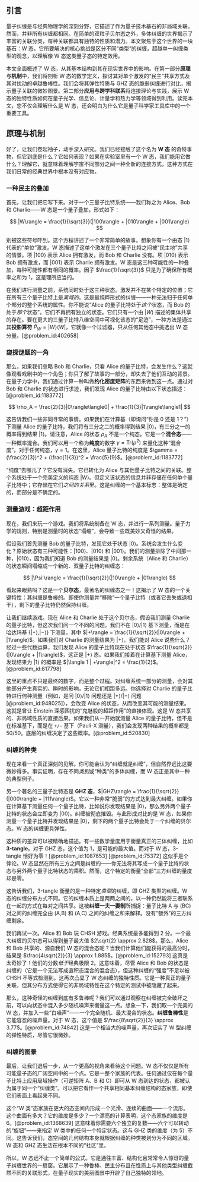 ## 引言
量子纠缠是与经典物理学的深刻分野，它描述了作为量子技术基石的非局域关联。然而，并非所有纠缠都相同。在简单的双粒子贝尔态之外，多体纠缠的世界揭示了丰富的关联分类，每种关联都具有独特的性质和潜力。本文聚焦于这个世界的一块基石：W 态。它所要解决的核心挑战是区分不同“类型”的纠缠，超越单一纠缠类型的观念，以理解像 W 态这类量子态的特定效用。

本文全面概述了 W 态，从其基本结构到其在现实世界中的影响。在第一部分**原理与机制**中，我们将剖析 W 态的数学定义，探讨其对单个激发的“民主”共享方式及其对扰动的卓越鲁棒性。我们会将其弹性特质与 GHZ 态的脆弱纠缠进行对比，揭示量子关联的微妙图景。第二部分**应用与跨学科联系**将连接理论与实践，展示 W 态的独特性质如何在量子光学、信息论、计量学和热力学等领域得到利用。读完本文，您不仅会理解什么是 W 态，还会明白为什么它是量子科学家工具库中的一个重要工具。

## 原理与机制

好了，让我们卷起袖子，动手深入研究。我们已经接触了这个名为 **W 态** 的奇特事物，但它到底是什么？它如何表现？如果在实验室里有一个 W 态，我们能用它做什么？理解它，就意味着理解宇宙不同部分之间一种全新的连接方式，这种方式在我们日常的经典世界中根本没有对应物。

### 一种民主的叠加

首先，让我们把它写下来。对于一个三量子比特系统——我们称之为 Alice、Bob 和 Charlie——W 态是一个量子叠加，形式如下：

$$
|W\rangle = \frac{1}{\sqrt{3}}(|100\rangle + |010\rangle + |001\rangle)
$$

别被这些符号吓到。这个方程讲述了一个非常简单的故事。想象你有一个由态 $|1\rangle$ 代表的“单位”激发。W 态描述了这单个激发在三个量子比特之间被“民主地”共享的情景。项 $|100\rangle$ 表示 Alice 拥有激发，而 Bob 和 Charlie 没有。项 $|010\rangle$ 表示 Bob 拥有激发，而 $|001\rangle$ 表示 Charlie 拥有激发。W 态是这三种可能性的一种叠加，每种可能性都有相同的概率。因子 $\frac{1}{\sqrt{3}}$ 只是为了确保所有概率之和为 1，这是理所应当的。

在我们进行测量之前，系统同时处于这三种状态。激发并不在某个特定的位置；它在所有三个量子比特上是*离域的*。这是最纯粹形式的纠缠——一种无法归于任何单个部分的整个系统的属性。你不能说“Alice 的量子比特处于*这个*状态，而 Bob 的处于*那个*状态”。它们不再拥有独立的状态。它们只有一个由 $|W\rangle$ 描述的集体共享的存在。要在更大的三量子比特八维空间中可视化该态的“足迹”，一种方法是通过其**投影算符** $\hat{P}_W = |W\rangle\langle W|$，它就像一个过滤器，只从任何其他态中挑选出 W 态分量。[@problem_id:402658]

### 窥探谜题的一角

那么，如果我们忽略 Bob 和 Charlie，只看 Alice 的量子比特，会发生什么？这就像观看戏剧中的一个角色；你只了解了故事的一部分，却失去了他们互动的背景。在量子力学中，我们通过计算一种叫做**约化密度矩阵**的东西来做到这一点。通过对 Bob 和 Charlie 的状态进行求迹，我们发现 Alice 的量子比特由以下状态描述：[@problem_id:1183772]

$$
\rho_A = \frac{2}{3}|0\rangle\langle0| + \frac{1}{3}|1\rangle\langle1|
$$

这告诉我们一些非同寻常的事情。如果我们在计算基（即询问“你是 0 还是 1？”）下测量 Alice 的量子比特，我们将有三分之二的概率得到结果 $|0\rangle$，有三分之一的概率得到结果 $|1\rangle$。请注意，Alice 的状态 $\rho_A$ 不是一个纯态。它是一个**混合态**——一种概率混合。我们可以用一个称为**纯度**的数字 $\gamma = \mathrm{Tr}(\rho^2)$ 来量化这种“混合度”。对于任何纯态，$\gamma=1$。在这里，Alice 量子比特的纯度是 $\gamma = (\frac{2}{3})^2 + (\frac{1}{3})^2 = \frac{5}{9}$。[@problem_id:1183772]

“纯度”去哪儿了？它没有消失。它已转化为 Alice 与其他量子比特之间的关联。整个系统处于一个完美定义的纯态 $|W\rangle$。但定义该状态的信息并非存储在任何单个量子比特中；它存储在它们*之间的关系*里。这是纠缠的一个基本标志：整体是确定的，而部分是不确定的。

### 测量游戏：超距作用

现在，我们来玩一个游戏。我们将系统制备在 W 态，并进行一系列测量。量子力学的规则，特别是测量时的状态“塌缩”，会导致一些既美妙又奇怪的结果。

假设我们首先测量 Bob 的量子比特，发现它处于状态 $|0\rangle$。系统会发生什么变化？原始状态有三种可能性：$|100\rangle$、$|010\rangle$ 和 $|001\rangle$。我们的测量排除了中间那一种，$|010\rangle$，因为我们知道 Bob 的测量结果是 $|0\rangle$。剩余系统（Alice 和 Charlie）的状态瞬间塌缩成一个新的、双量子比特的纠缠态：

$$
|\Psi'\rangle = \frac{1}{\sqrt{2}}(|10\rangle + |01\rangle)
$$

看起来眼熟吗？这是一个**贝尔态**，最著名的纠缠态之一！这揭示了 W 态的一个关键特性：其纠缠是鲁棒的。即使你测量并“移除”一个量子比特（或者它丢失或退相干），剩下的量子比特仍然保持纠缠。

让我们继续游戏。现在 Alice 和 Charlie 处于这个贝尔态，假设我们测量 Charlie 的量子比特，但这次我们问一个不同的问题。我们不在 $|0\rangle/|1\rangle$ 基下测量，而是在哈达玛基 $\{|+\rangle, |-\rangle\}$ 下测量，其中 $|+\rangle = \frac{1}{\sqrt{2}}(|0\rangle + |1\rangle)$。如果我们对 Charlie 的测量结果为 $|+\rangle$，我们能对 Alice 说些什么？经过一些代数运算，我们发现 Alice 的量子比特现在处于状态 $\frac{1}{\sqrt{2}}(|0\rangle + |1\rangle)$，这正是 $|+\rangle$ 态。如果我们接着在计算基下测量 Alice，发现结果为 $|1\rangle$ 的概率是 $|\langle 1 | +\rangle|^2 = \frac{1}{2}$。[@problem_id:817798]

这里的重点不只是最终的数字，而是整个过程。对纠缠系统一部分的测量，会对其他部分产生真实的、瞬时的影响，无论它们相距多远。你选择对 Charlie 的量子比特进行何种测量（例如，是问 $|0\rangle/|1\rangle$ 问题还是 $|+\rangle/|-\rangle$ 问题 [@problem_id:948025]），会改变 Alice 的状态，从而改变其可能的测量结果。这就是曾让 Einstein 深感困扰的“鬼魅般的超距作用”的直接体现。这是 W 态共享的、非局域性质的直接后果。如果我们从一开始就测量 Alice 的量子比特，但不是在标准基下，而是在 `+/-` 基下（Pauli-X 测量），我们会发现两种结果的概率都是 50/50。底层的纠缠决定了这些概率。[@problem_id:520830]

### 纠缠的种类

现在来看一个真正深刻的见解。你可能会认为“纠缠就是纠缠”，但自然界远比这要微妙得多。事实证明，存在不同*类别*或“种类”的多体纠缠，而 W 态正是其中一种的典型例子。

另一个著名的三量子比特态是 **GHZ 态**，$|GHZ\rangle = \frac{1}{\sqrt{2}}(|000\rangle + |111\rangle)$。它以一种非常“脆弱”的方式达到最大纠缠。如果你在计算基下测量任何一个量子比特，比如说你发现结果是 $|0\rangle$，那么另外两个量子比特的状态会立即变为 $|00\rangle$。纠缠被彻底摧毁。与此形成对比的是 W 态，如果你测量一个量子比特并发现结果是 $|0\rangle$，剩下的两个量子比特会处于一个纠缠的贝尔态。W 态的纠缠更具弹性。

这种质的差异可以被精确地描述。有一些数学量度用于衡量真正的三体纠缠，比如 **3-tangle**。对于 GHZ 态，这个值为 1，是可能的最大值。而对于 W 态，3-tangle 恰好为零！[@problem_id:1087653] [@problem_id:75372] 这似乎是个悖论。W 态显然在所有三方之间是纠缠的——你无法将其写成一个量子比特的状态与另外两个量子比特状态的乘积。然而，这个特定的衡量“全部”三方纠缠的量度却是零。

这告诉我们，3-tangle 衡量的是一种特定*类型*的纠缠，即 GHZ 类型的纠缠。W 态的纠缠分布方式不同。它的纠缠本质上是两两之间的，以一种仍然能将三者联系在一起的方式在每对之间共享。这被**纠缠一夫一妻制**所捕捉：量子比特 A 与 (BC) 对之间的纠缠完全由 (A,B) 和 (A,C) 之间的纠缠之和来解释。没有“额外”的三方纠缠剩余。

我们再试一次。Alice 和 Bob 玩 CHSH 游戏。经典系统最多能得到 2 分。一个最大纠缠的贝尔态可以得到量子最大值 $2\sqrt{2} \approx 2.828$。那么，Alice 和 Bob 共享的、源自我们 W 态的混合态呢？当我们计算他们能获得的最高分时，结果是 $\frac{4\sqrt{2}}{3} \approx 1.885$。[@problem_id:152793] 这真是太奇妙了！他们的分数*低于*经典极限 2。这意味着，尽管 Alice 和 Bob 的状态是纠缠的（它是一个无法写成直积态混合的混合态），但这种纠缠的“强度”不足以被 CHSH 不等式检测到。这再次凸显了 W 态纠缠的独特性质。它是一种真正的量子关联，但其分布方式使得它的非局域特性在这个特定的测试中被隐藏了起来。

那么，这种奇怪的纠缠到底有多鲁棒呢？我们可以通过观察在纠缠被完全破坏之前，可以向状态中混入多少随机噪声来衡量这一点。想象一下，我们取一个完美的 W 态，并加入一些“白噪声”——一个完全随机、最大混合的状态。**纠缠鲁棒性**是它能容忍的噪声量。对于 W 态，这个值是 $\frac{8\sqrt{2}}{3} \approx 3.77$。[@problem_id:74842] 这是一个相当大的噪声量，再次证实了 W 型纠缠的弹性特质，尽管它很微妙。

### 纠缠的图景

最后，让我们退后一步，从一个更高的视角来看待这个问题。W 态不仅仅是所有可能量子态的广阔空间中的一个点。它是一整个家族的代表。任何通过仅在每个量子比特上应用局域操作（可逆矩阵 A、B 和 C）即可从 W 态到达的状态，都被认为属于同一个“纠缠类”。可以把它看作一个共享相同基本纠缠结构的态家族，即使它们表面上看起来不同。

这个“W 类”态家族在更大的态空间内形成一个光滑、连续的曲面——一个流形。这个曲面有多大？它的维度是多少？一个漂亮的计算表明，这个态家族的维度是 6。[@problem_id:1368639] 这意味着你需要六个独立的复数——六个可以转动的“旋钮”——来指定 W 类中的任何一个特定状态。这与 GHZ 类的维度（为 5）不同。这告诉我们，态空间的几何结构本身就根据纠缠的种类被划分为不同的区域。W 态和 GHZ 态生活在根本不同的“社区”里。

所以，W 态远不止一个简单的公式。它是通往丰富、结构化且常常令人惊讶的量子纠缠世界的一扇窗。它展示了一种鲁棒、民主分布且在性质上与其他类型纠缠截然不同的关联形式，在量子现实的美丽图景中开辟了自己独特的领地。

